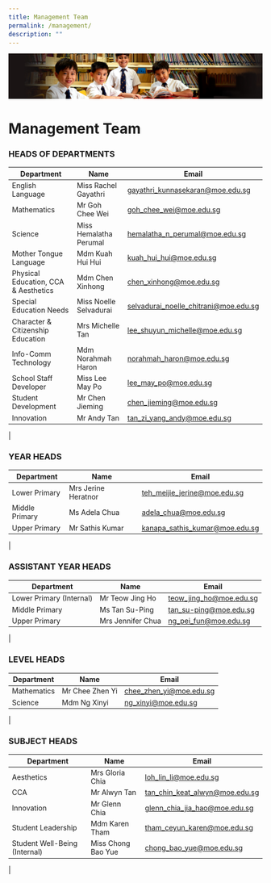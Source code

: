 ```yaml
---
title: Management Team
permalink: /management/
description: ""
---
```

![](/images/Sub-banner1.jpg)

Management Team
===============

### HEADS OF DEPARTMENTS

| Department | Name | Email |
|---|---|---|
| English Language | Miss Rachel Gayathri | [gayathri_kunnasekaran@moe.edu.sg](mailto:gayathri_kunnasekaran@moe.edu.sg) |
| Mathematics | Mr Goh Chee Wei  | [goh_chee_wei@moe.edu.sg](mailto:goh_chee_wei@moe.edu.sg)  |
| Science | Miss Hemalatha Perumal  | [hemalatha_n_perumal@moe.edu.sg](mailto:hemalatha_n_perumal@moe.edu.sg) |
| Mother Tongue Language | Mdm Kuah Hui Hui  | [kuah_hui_hui@moe.edu.sg](mailto:kuah_hui_hui@moe.edu.sg) |
| Physical Education, CCA & Aesthetics | Mdm Chen Xinhong | [chen_xinhong@moe.edu.sg](mailto:chen_xinhong@moe.edu.sg) |
| Special Education Needs | Miss Noelle Selvadurai  | [selvadurai_noelle_chitrani@moe.edu.sg](mailto:selvadurai_noelle_chitrani@moe.edu.sg) |
| Character & Citizenship Education | Mrs Michelle Tan | [lee_shuyun_michelle@moe.edu.sg](mailto:lee_shuyun_michelle@moe.edu.sg) |
| Info-Comm Technology | Mdm Norahmah Haron | [norahmah_haron@moe.edu.sg](mailto:norahmah_haron@moe.edu.sg) |
| School Staff Developer | Miss Lee May Po | [lee_may_po@moe.edu.sg](mailto:lee_may_po@moe.edu.sg) |
| Student Development | Mr Chen Jieming | [chen_jieming@moe.edu.sg](mailto:chen_jieming@moe.edu.sg) |
| Innovation | Mr Andy Tan | [tan_zi_yang_andy@moe.edu.sg](mailto:tan_zi_yang_andy@moe.edu.sg) |
|

### YEAR HEADS

| Department | Name | Email |
|---|---|---|
| Lower Primary | Mrs Jerine Heratnor | [teh_meijie_jerine@moe.edu.sg](mailto:teh_meijie_jerine@moe.edu.sg) |
| Middle Primary | Ms Adela Chua  | [adela_chua@moe.edu.sg](mailto:adela_chua@moe.edu.sg)  |
| Upper Primary | Mr Sathis Kumar | [kanapa_sathis_kumar@moe.edu.sg](mailto:kanapa_sathis_kumar@moe.edu.sg) |
|

### ASSISTANT YEAR HEADS

| Department | Name | Email |
|---|---|---|
| Lower Primary (Internal) | Mr Teow Jing Ho | [teow_jing_ho@moe.edu.sg](mailto:teow_jing_ho@moe.edu.sg) |
| Middle Primary | Ms Tan Su-Ping | [tan_su-ping@moe.edu.sg](mailto:tan_su-ping@moe.edu.sg)  |
| Upper Primary | Mrs Jennifer Chua | [ng_pei_fun@moe.edu.sg](mailto:ng_pei_fun@moe.edu.sg) |
|

### LEVEL HEADS

| Department | Name | Email |
|---|---|---|
| Mathematics  | Mr Chee Zhen Yi | [chee_zhen_yi@moe.edu.sg](mailto:chee_zhen_yi@moe.edu.sg)   |
| Science | Mdm Ng Xinyi | [ng_xinyi@moe.edu.sg](mailto:ng_xinyi@moe.edu.sg) |
| 

### SUBJECT HEADS

| Department | Name | Email |
|---|---|---|
| Aesthetics  | Mrs Gloria Chia | [loh_lin_li@moe.edu.sg](mailto:loh_lin_li@moe.edu.sg) |
| CCA | Mr Alwyn Tan | [tan_chin_keat_alwyn@moe.edu.sg](mailto:tan_chin_keat_alwyn@moe.edu.sg)  |
| Innovation | Mr Glenn Chia | [glenn_chia_jia_hao@moe.edu.sg](mailto:glenn_chia_jia_hao@moe.edu.sg) |
| Student Leadership | Mdm Karen Tham | [tham_ceyun_karen@moe.edu.sg](mailto:tham_ceyun_karen@moe.edu.sg) |
| Student Well-Being (Internal) | Miss Chong Bao Yue | [chong_bao_yue@moe.edu.sg](mailto:chong_bao_yue@moe.edu.sg) |
|